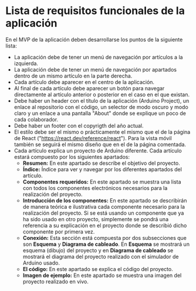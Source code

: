 # Lista de requisitos funcionales de la aplicación

En el MVP de la aplicación deben desarrollarse los puntos de la siguiente lista:

-   La aplicación debe de tener un menú de navegación por artículos a la izquierda.
-   La aplicación debe de tener un menú de navegación por apartados dentro de un mismo artículo en la parte derecha.
-   Cada artículo debe aparecer en el centro de la aplicación.
-   Al final de cada artículo debe aparecer un botón para navegar directamente al artículo anterior o posterior en el caso en el que existan.
-   Debe haber un header con el título de la aplicación (Arduino Project), un enlace al repositorio con el código, un selector de modo oscuro y modo claro y un enlace a una pantalla "About" donde se explique un poco de cada colaborador.
-   Debe haber un footer con el copyrigth del año actual.
-   El estilo debe ser el mismo o prácticamente el mismo que el de la página de React ("https://react.dev/reference/react"). Para la vista móvil también se seguirá el mismo diseño que en el de la página comentada.
-   Cada artículo explica un proyecto de Arduino diferente. Cada artículo estará compuesto por los siguientes apartados:
    -   **Resumen:** En este apartado se describe el objetivo del proyecto.
    -   **Índice:** Índice para ver y navegar por los diferentes apartados del artículo.
    -   **Componentes requeridos:** En este apartado se muestra una lista con todos los componentes electrónicos necesarios para la realización del proyecto.
    -   **Introducción de los componentes:** En este apartado se describirán de manera teórica e ilustrativa cada componente necesario para la realización del proyecto. Si se está usando un componente que ya ha sido usado en otro proyecto, simplemente se pondrá una referencia a su explicación en el proyecto donde se describió dicho componente por primera vez.
    -   **Conexión:** Esta sección está compuesta por dos subsecciones que son **Esquema** y **Diagrama de cableado**. En **Esquema** se mostrará un esquema (dibujo) del proyecto y en **Diagrama de cableado** se mostrará el diagrama del proyecto realizado con el simulador de Arduino usado.
    -   **El código:** En este apartado se explica el código del proyecto.
    -   **Imagen de ejemplo:** En este apartado se muestra una imagen del proyecto realizado en vivo.

